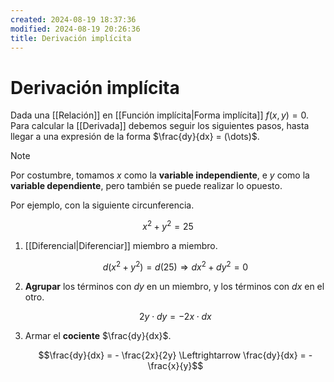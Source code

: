 ```yaml
---
created: 2024-08-19 18:37:36
modified: 2024-08-19 20:26:36
title: Derivación implícita
---
```


# Derivación implícita

Dada una [[Relación]] en [[Función implícita|Forma implícita]] $f(x, y) = 0$. Para calcular la [[Derivada]] debemos seguir los siguientes pasos, hasta llegar a una expresión de la forma $\frac{dy}{dx} = (\dots)$.

> [!note]
> Por costumbre, tomamos $x$ como la **variable independiente**, e $y$ como la **variable dependiente**, pero también se puede realizar lo opuesto.

Por ejemplo, con la siguiente circunferencia.

$$
x^2 + y^2 = 25
$$

1. [[Diferencial|Diferenciar]] miembro a miembro.

   $$d(x^2 + y^2) = d(25) \Rightarrow dx^2 + dy^2 = 0$$

2. **Agrupar** los términos con $dy$ en un miembro, y los términos con $dx$ en el otro.

   $$2y \cdot dy = - 2x \cdot dx$$

3. Armar el **cociente** $\frac{dy}{dx}$.

   $$\frac{dy}{dx} = - \frac{2x}{2y} \Leftrightarrow \frac{dy}{dx} = - \frac{x}{y}$$
